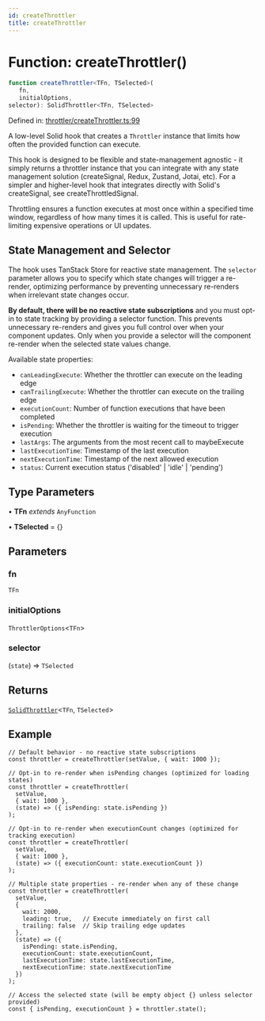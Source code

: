 ```yaml
---
id: createThrottler
title: createThrottler
---
```


<!-- DO NOT EDIT: this page is autogenerated from the type comments -->

# Function: createThrottler()

```ts
function createThrottler<TFn, TSelected>(
   fn, 
   initialOptions, 
selector): SolidThrottler<TFn, TSelected>
```

Defined in: [throttler/createThrottler.ts:99](https://github.com/TanStack/pacer/blob/main/packages/solid-pacer/src/throttler/createThrottler.ts#L99)

A low-level Solid hook that creates a `Throttler` instance that limits how often the provided function can execute.

This hook is designed to be flexible and state-management agnostic - it simply returns a throttler instance that
you can integrate with any state management solution (createSignal, Redux, Zustand, Jotai, etc). For a simpler and higher-level hook that
integrates directly with Solid's createSignal, see createThrottledSignal.

Throttling ensures a function executes at most once within a specified time window,
regardless of how many times it is called. This is useful for rate-limiting
expensive operations or UI updates.

## State Management and Selector

The hook uses TanStack Store for reactive state management. The `selector` parameter allows you
to specify which state changes will trigger a re-render, optimizing performance by preventing
unnecessary re-renders when irrelevant state changes occur.

**By default, there will be no reactive state subscriptions** and you must opt-in to state
tracking by providing a selector function. This prevents unnecessary re-renders and gives you
full control over when your component updates. Only when you provide a selector will the
component re-render when the selected state values change.

Available state properties:
- `canLeadingExecute`: Whether the throttler can execute on the leading edge
- `canTrailingExecute`: Whether the throttler can execute on the trailing edge
- `executionCount`: Number of function executions that have been completed
- `isPending`: Whether the throttler is waiting for the timeout to trigger execution
- `lastArgs`: The arguments from the most recent call to maybeExecute
- `lastExecutionTime`: Timestamp of the last execution
- `nextExecutionTime`: Timestamp of the next allowed execution
- `status`: Current execution status ('disabled' | 'idle' | 'pending')

## Type Parameters

• **TFn** *extends* `AnyFunction`

• **TSelected** = \{\}

## Parameters

### fn

`TFn`

### initialOptions

`ThrottlerOptions`\<`TFn`\>

### selector

(`state`) => `TSelected`

## Returns

[`SolidThrottler`](../../interfaces/solidthrottler.md)\<`TFn`, `TSelected`\>

## Example

```tsx
// Default behavior - no reactive state subscriptions
const throttler = createThrottler(setValue, { wait: 1000 });

// Opt-in to re-render when isPending changes (optimized for loading states)
const throttler = createThrottler(
  setValue,
  { wait: 1000 },
  (state) => ({ isPending: state.isPending })
);

// Opt-in to re-render when executionCount changes (optimized for tracking execution)
const throttler = createThrottler(
  setValue,
  { wait: 1000 },
  (state) => ({ executionCount: state.executionCount })
);

// Multiple state properties - re-render when any of these change
const throttler = createThrottler(
  setValue,
  {
    wait: 2000,
    leading: true,   // Execute immediately on first call
    trailing: false  // Skip trailing edge updates
  },
  (state) => ({
    isPending: state.isPending,
    executionCount: state.executionCount,
    lastExecutionTime: state.lastExecutionTime,
    nextExecutionTime: state.nextExecutionTime
  })
);

// Access the selected state (will be empty object {} unless selector provided)
const { isPending, executionCount } = throttler.state();
```
